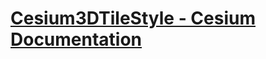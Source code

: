 # [Cesium3DTileStyle - Cesium Documentation](https://cesium.com/learn/cesiumjs/ref-doc/Cesium3DTileStyle.html?classFilter=Cesium3DTileStyle)

